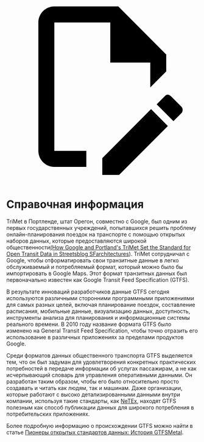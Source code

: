 <a class="pencil-link" href="https://github.com/MobilityData/gtfs.org/edit/main/docs/background.md" title="Edit this page" target="_blank">
    <svg class="pencil" xmlns="http://www.w3.org/2000/svg" viewBox="0 0 24 24"><path d="M10 20H6V4h7v5h5v3.1l2-2V8l-6-6H6c-1.1 0-2 .9-2 2v16c0 1.1.9 2 2 2h4v-2m10.2-7c.1 0 .3.1.4.2l1.3 1.3c.2.2.2.6 0 .8l-1 1-2.1-2.1 1-1c.1-.1.2-.2.4-.2m0 3.9L14.1 23H12v-2.1l6.1-6.1 2.1 2.1Z"/></svg>
  </a>

# Справочная информация

TriMet в Портленде, штат Орегон, совместно с Google, был одним из первых государственных учреждений, попытавшихся решить проблему онлайн-планирования поездок на транспорте с помощью открытых наборов данных, которые предоставляются широкой общественности[(How Google and Portland's TriMet Set the Standard for Open Transit Data in Streetsblog SFarchitectures](https://sf.streetsblog.org/2010/01/05/how-google-and-portlands-trimet-set-the-standard-for-open-transit-data/)). TriMet сотрудничал с Google, чтобы отформатировать свои транзитные данные в легко обслуживаемый и потребляемый формат, который можно было бы импортировать в Google Maps. Этот формат транзитных данных был первоначально известен как Google Transit Feed Specification (GTFS).

В результате инноваций разработчиков данные GTFS сегодня используются различными сторонними программными приложениями для самых разных целей, включая планирование поездок, составление расписания, мобильные данные, визуализацию данных, доступность, инструменты анализа для планирования и информационные системы реального времени. В 2010 году название формата GTFS было изменено на General Transit Feed Specification, чтобы точно отразить его использование в различных приложениях за пределами продуктов Google.

Среди форматов данных общественного транспорта GTFS выделяется тем, что он был задуман для удовлетворения конкретных практических потребностей в передаче информации об услугах пассажирам, а не как исчерпывающий словарь для управления оперативными данными. Он разработан таким образом, чтобы его было относительно просто создавать и читать как людям, так и машинам. Даже организации, которые работают с высоко детализированными данными внутри компании, используя такие стандарты, как [NeTEx](https://netex-cen.eu/), находят GTFS полезным как способ публикации данных для широкого потребления в потребительских приложениях.

Более подробную информацию о происхождении GTFS можно найти в статье [Пионеры открытых стандартов данных: История GTFSMetal](https://beyondtransparency.org/chapters/part-2/pioneering-open-data-standards-the-gtfs-story/).
